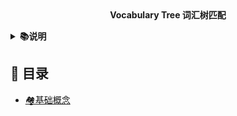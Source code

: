 <div align="center">
<b>Vocabulary Tree 词汇树匹配</b>
</div>

<b><details><summary>📚说明</summary></b>

</details>

## 📑 目录

* [🏘️基础概念](#gainian)
